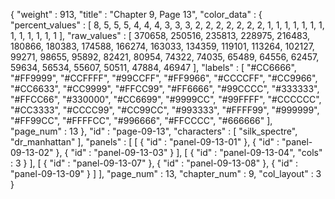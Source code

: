 {
  "weight" : 913,
  "title" : "Chapter 9, Page 13",
  "color_data" : {
    "percent_values" : [
      8,
      5,
      5,
      5,
      4,
      4,
      4,
      3,
      3,
      3,
      2,
      2,
      2,
      2,
      2,
      2,
      2,
      1,
      1,
      1,
      1,
      1,
      1,
      1,
      1,
      1,
      1,
      1,
      1,
      1
    ],
    "raw_values" : [
      370658,
      250516,
      235813,
      228975,
      216483,
      180866,
      180383,
      174588,
      166274,
      163033,
      134359,
      119101,
      113264,
      102127,
      99271,
      98655,
      95892,
      82421,
      80954,
      74322,
      74035,
      65489,
      64556,
      62457,
      59634,
      56534,
      55607,
      50511,
      47884,
      46947
    ],
    "labels" : [
      "#CC6666",
      "#FF9999",
      "#CCFFFF",
      "#99CCFF",
      "#FF9966",
      "#CCCCFF",
      "#CC9966",
      "#CC6633",
      "#CC9999",
      "#FFCC99",
      "#FF6666",
      "#99CCCC",
      "#333333",
      "#FFCC66",
      "#330000",
      "#CC6699",
      "#9999CC",
      "#99FFFF",
      "#CCCCCC",
      "#CC3333",
      "#CCCC99",
      "#CC99CC",
      "#993333",
      "#FFFF99",
      "#999999",
      "#FF99CC",
      "#FFFFCC",
      "#996666",
      "#FFCCCC",
      "#666666"
    ],
    "page_num" : 13
  },
  "id" : "page-09-13",
  "characters" : [
    "silk_spectre",
    "dr_manhattan"
  ],
  "panels" : [
    [
      {
        "id" : "panel-09-13-01"
      },
      {
        "id" : "panel-09-13-02"
      },
      {
        "id" : "panel-09-13-03"
      }
    ],
    [
      {
        "id" : "panel-09-13-04",
        "cols" : 3
      }
    ],
    [
      {
        "id" : "panel-09-13-07"
      },
      {
        "id" : "panel-09-13-08"
      },
      {
        "id" : "panel-09-13-09"
      }
    ]
  ],
  "page_num" : 13,
  "chapter_num" : 9,
  "col_layout" : 3
}
